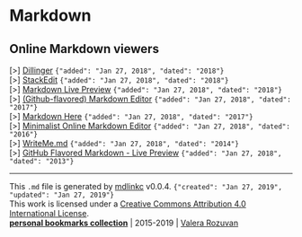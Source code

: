 [//]: # (mdlinkc v0)
# Markdown

## Online Markdown viewers

\[>\] [Dillinger](https://dillinger.io/) `{"added": "Jan 27, 2018", "dated": "2018"}`  
\[>\] [StackEdit](https://stackedit.io/app) `{"added": "Jan 27, 2018", "dated": "2018"}`  
\[>\] [Markdown Live Preview](https://markdownlivepreview.com/) `{"added": "Jan 27, 2018", "dated": "2018"}`  
\[>\] [(Github-flavored) Markdown Editor](http://jbt.github.io/markdown-editor/) `{"added": "Jan 27, 2018", "dated": "2017"}`  
\[>\] [Markdown Here](https://markdown-here.com/livedemo.html) `{"added": "Jan 27, 2018", "dated": "2017"}`  
\[>\] [Minimalist Online Markdown Editor](http://markdown.pioul.fr/) `{"added": "Jan 27, 2018", "dated": "2016"}`  
\[>\] [WriteMe.md](http://writeme.mattstow.com/) `{"added": "Jan 27, 2018", "dated": "2014"}`  
\[>\] [GitHub Flavored Markdown - Live Preview](http://tmpvar.com/markdown.html) `{"added": "Jan 27, 2018", "dated": "2013"}`  

---
This `.md` file is generated by [mdlinkc](https://github.com/valera-rozuvan/mdlinkc) v0.0.4. `{"created": "Jan 27, 2019", "updated": "Jan 27, 2019"}`  
This work is licensed under a [Creative Commons Attribution 4.0 International License](https://creativecommons.org/licenses/by/4.0/).  
**[personal bookmarks collection](https://github.com/valera-rozuvan/bookmarks-md)** | 2015-2019 | [Valera Rozuvan](http://valera.rozuvan.net/)  
